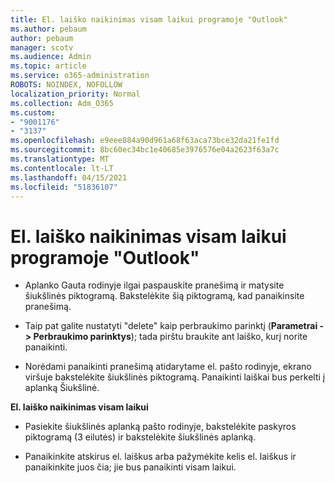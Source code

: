 ```yaml
---
title: El. laiško naikinimas visam laikui programoje "Outlook"
ms.author: pebaum
author: pebaum
manager: scotv
ms.audience: Admin
ms.topic: article
ms.service: o365-administration
ROBOTS: NOINDEX, NOFOLLOW
localization_priority: Normal
ms.collection: Adm_O365
ms.custom:
- "9001176"
- "3137"
ms.openlocfilehash: e9eee884a90d961a68f63aca73bce32da21fe1fd
ms.sourcegitcommit: 8bc60ec34bc1e40685e3976576e04a2623f63a7c
ms.translationtype: MT
ms.contentlocale: lt-LT
ms.lasthandoff: 04/15/2021
ms.locfileid: "51836107"
---
```

# <a name="permanently-delete-an-email-in-outlook"></a>El. laiško naikinimas visam laikui programoje "Outlook"

- Aplanko Gauta rodinyje ilgai paspauskite pranešimą ir matysite šiukšlinės piktogramą. Bakstelėkite šią piktogramą, kad panaikinsite pranešimą.

- Taip pat galite nustatyti "delete" kaip perbraukimo parinktį (**Parametrai -> Perbraukimo parinktys**); tada pirštu braukite ant laiško, kurį norite panaikinti. 

- Norėdami panaikinti pranešimą atidarytame el. pašto rodinyje, ekrano viršuje bakstelėkite šiukšlinės piktogramą. Panaikinti laiškai bus perkelti į aplanką Šiukšlinė. 

**El. laiško naikinimas visam laikui**

- Pasiekite šiukšlinės aplanką pašto rodinyje, bakstelėkite paskyros piktogramą (3 eilutės) ir bakstelėkite šiukšlinės aplanką.

- Panaikinkite atskirus el. laiškus arba pažymėkite kelis el. laiškus ir panaikinkite juos čia; jie bus panaikinti visam laikui.